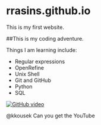 # rrasins.github.io
This is my first website.

##This is my coding adventure.

Things I am learning include:
* Regular expressions
* OpenRefine
* Unix Shell
* Git and GitHub
* Python
* SQL

[![GitHub video](http://img.youtube.com/vi/qwLDACQeWBI/0.jpg)](https://www.youtube.com/watch?v=qwLDACQeWBI)

@kkousek Can you get the YouTube 